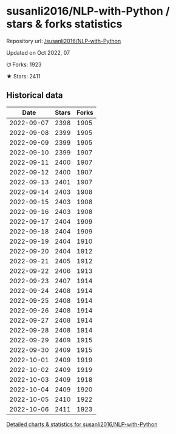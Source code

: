 # susanli2016/NLP-with-Python / stars & forks statistics

Repository url: [/susanli2016/NLP-with-Python](https://github.com/susanli2016/NLP-with-Python)

Updated on Oct 2022, 07

☋ Forks: 1923

★ Stars: 2411

## Historical data
| Date | Stars | Forks |
|------|-------|-------|
| 2022-09-07 | 2398 | 1905 | 
| 2022-09-08 | 2399 | 1905 | 
| 2022-09-09 | 2399 | 1905 | 
| 2022-09-10 | 2399 | 1907 | 
| 2022-09-11 | 2400 | 1907 | 
| 2022-09-12 | 2400 | 1907 | 
| 2022-09-13 | 2401 | 1907 | 
| 2022-09-14 | 2403 | 1908 | 
| 2022-09-15 | 2403 | 1908 | 
| 2022-09-16 | 2403 | 1908 | 
| 2022-09-17 | 2404 | 1909 | 
| 2022-09-18 | 2404 | 1909 | 
| 2022-09-19 | 2404 | 1910 | 
| 2022-09-20 | 2404 | 1912 | 
| 2022-09-21 | 2405 | 1912 | 
| 2022-09-22 | 2406 | 1913 | 
| 2022-09-23 | 2407 | 1914 | 
| 2022-09-24 | 2408 | 1914 | 
| 2022-09-25 | 2408 | 1914 | 
| 2022-09-26 | 2408 | 1914 | 
| 2022-09-27 | 2408 | 1914 | 
| 2022-09-28 | 2408 | 1914 | 
| 2022-09-29 | 2409 | 1915 | 
| 2022-09-30 | 2409 | 1915 | 
| 2022-10-01 | 2409 | 1919 | 
| 2022-10-02 | 2409 | 1919 | 
| 2022-10-03 | 2409 | 1918 | 
| 2022-10-04 | 2409 | 1920 | 
| 2022-10-05 | 2410 | 1922 | 
| 2022-10-06 | 2411 | 1923 | 


[Detailed charts & statistics for susanli2016/NLP-with-Python](https://reviewgithub.com/rep/susanli2016/NLP-with-Python)
